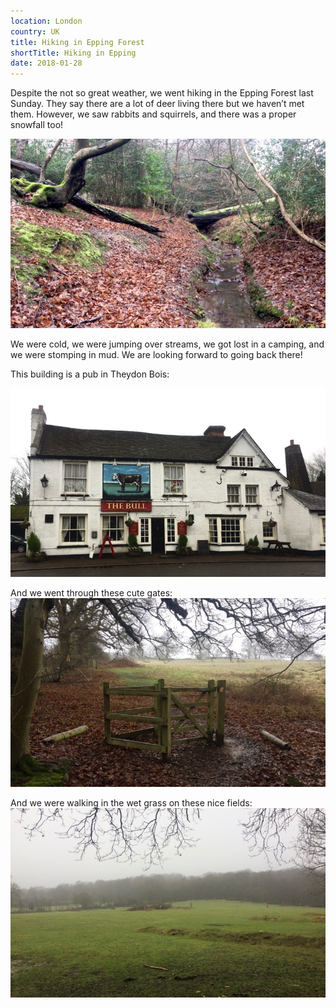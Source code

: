 ```yaml
---
location: London
country: UK
title: Hiking in Epping Forest
shortTitle: Hiking in Epping
date: 2018-01-28
---
```


Despite the not so great weather, we went hiking in the Epping Forest last Sunday. They say there are a lot of deer living there but we haven’t met them. However, we saw rabbits and squirrels, and there was a proper snowfall too!

![Epping Forest](../../img/epping_forest_1.jpg)

We were cold, we were jumping over streams, we got lost in a camping, and we were stomping in mud. We are looking forward to going back there!

This building is a pub in Theydon Bois: 

![The Bull, Theydon Bois](../../img/the_bull_theydon_bois.jpg)

And we went through these cute gates:  
![Epping Forest](../../img/epping_forest_2.jpg)

And we were walking in the wet grass on these nice fields:  
![Epping Forest](../../img/epping_forest_3.jpg)

